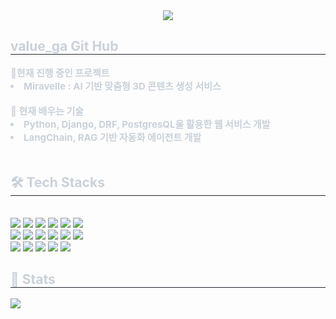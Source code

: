 <div align= "center">
    <img src="https://capsule-render.vercel.app/api?type=waving&color=0:8fe9ff,100:3898ff&height=120&text=Beluga%20is%20a%20white%20whale.%20It%20is%20not%20a%20dolphin&animation=fadeIn&fontColor=ffffff&fontSize=40" />
    </div>
    <div style="text-align: left;"> 
    <h2 style="border-bottom: 1px solid #21262d; color: #c9d1d9;"> value_ga Git Hub </h2>  
    <div style="font-weight: 700; font-size: 15px; text-align: left; color: #c9d1d9;"> 🔔현재 진행 중인 프로젝트</li><li> Miravelle : AI 기반 맞춤형 3D 콘텐츠 생성 서비스</li><br></li>🌱 현재 배우는 기술</li><li> Python, Django, DRF, PostgresQL을 활용한 웹 서비스 개발</li><li> LangChain, RAG 기반 자동화 에이전트 개발</li><br></li> </div> 
    </div>
    <div style="text-align: left;">
    <h2 style="border-bottom: 1px solid #21262d; color: #c9d1d9;"> 🛠️ Tech Stacks </h2> <br> 
    <div style="margin: ; text-align: left;" "text-align: left;"> <img src="https://img.shields.io/badge/Django-092E20?style=flat&logo=Django&logoColor=white">
          <img src="https://img.shields.io/badge/Docker-2496ED?style=flat&logo=Docker&logoColor=white">
          <img src="https://img.shields.io/badge/Github-181717?style=flat&logo=Github&logoColor=white">
          <img src="https://img.shields.io/badge/Javascript-F7DF1E?style=flat&logo=Javascript&logoColor=white">
          <img src="https://img.shields.io/badge/html5-E34F26?style=flat&logo=html5&logoColor=white">
          <img src="https://img.shields.io/badge/css-663399?style=flat&logo=css&logoColor=white">
          <br/><img src="https://img.shields.io/badge/MySQL-4479A1?style=flat&logo=MySQL&logoColor=white">
          <img src="https://img.shields.io/badge/Python-3776AB?style=flat&logo=Python&logoColor=white">
          <img src="https://img.shields.io/badge/Notion-000000?style=flat&logo=Notion&logoColor=white">
          <img src="https://img.shields.io/badge/PyTorch-EE4C2C?style=flat&logo=PyTorch&logoColor=white">
          <img src="https://img.shields.io/badge/Slack-4A154B?style=flat&logo=Slack&logoColor=white">
          <img src="https://img.shields.io/badge/Tensorflow-FF6F00?style=flat&logo=Tensorflow&logoColor=white">
          <br/><img src="https://img.shields.io/badge/postgresql-4169E1?style=flat&logo=postgresql&logoColor=white">
          <img src="https://img.shields.io/badge/threedotjs-000000?style=flat&logo=threedotjs&logoColor=white">
          <img src="https://img.shields.io/badge/fastapi-009688?style=flat&logo=fastapi&logoColor=white">
          <img src="https://img.shields.io/badge/huggingface-FFD21E?style=flat&logo=huggingface&logoColor=white">
          <img src="https://img.shields.io/badge/redis-FF4438?style=flat&logo=redis&logoColor=white">
          <br/></div>
    </div>
    <div style="text-align: left;"> 
    <h2 style="border-bottom: 1px solid #21262d; color: #c9d1d9;"> 🏅 Stats </h2> <div style="text-align: left;">  <img src="https://github-readme-stats.vercel.app/api/top-langs/?username=ldg3045&layout=compact&bg_color=180,000000,00000000&title_color=ffffff&text_color=ffffff"
           /> </div> 
    </div>
    
